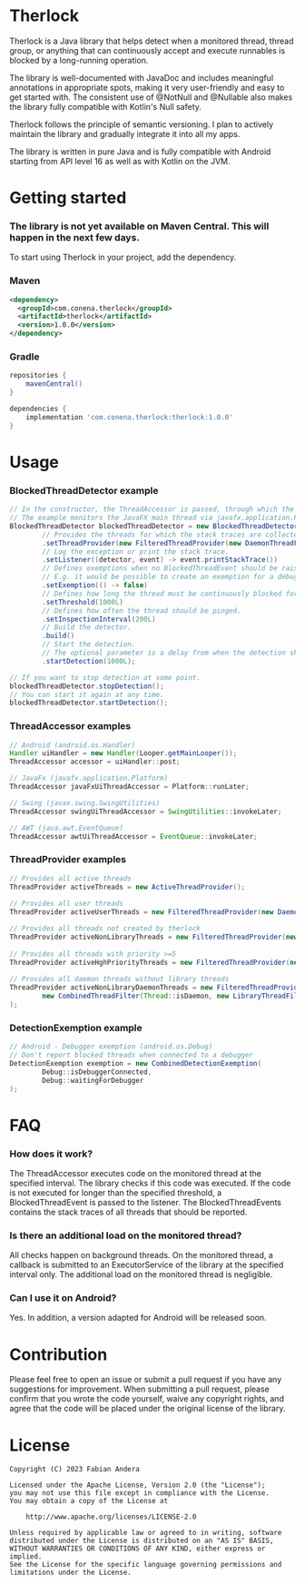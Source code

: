 # Therlock

Therlock is a Java library that helps detect when a monitored thread, thread group, or anything that can continuously accept and execute runnables is blocked by a long-running operation.

The library is well-documented with JavaDoc and includes meaningful annotations in appropriate spots, making it very user-friendly and easy to get started with. The consistent use of @NotNull and @Nullable also makes the library fully compatible with Kotlin's Null safety.

Therlock follows the principle of semantic versioning. I plan to actively maintain the library and gradually integrate it into all my apps.

The library is written in pure Java and is fully compatible with Android starting from API level 16 as well as with Kotlin on the JVM.

# Getting started
### The library is not yet available on Maven Central. This will happen in the next few days.

To start using Therlock in your project, add the dependency.

### Maven
```xml
<dependency>
  <groupId>com.conena.therlock</groupId>
  <artifactId>therlock</artifactId>
  <version>1.0.0</version>
</dependency>
```

### Gradle
```groovy
repositories {
    mavenCentral()
}

dependencies {
    implementation 'com.conena.therlock:therlock:1.0.0'
}
```

# Usage

### BlockedThreadDetector example
```java
// In the constructor, the ThreadAccessor is passed, through which the check code is executed in the monitored thread.
// The example monitors the JavaFX main thread via javafx.application.Platform.runLater.
BlockedThreadDetector blockedThreadDetector = new BlockedThreadDetectorBuilder(Platform::runLater)
        // Provides the threads for which the stack traces are collected in case the detector hits.
        .setThreadProvider(new FilteredThreadProvider(new DaemonThreadFilter()))
        // Log the exception or print the stack trace.
        .setListener((detector, event) -> event.printStackTrace())
        // Defines exemptions when no BlockedThreadEvent should be raised.
        // E.g. it would be possible to create an exemption for a debugger.
        .setExemption(() -> false)
        // Defines how long the thread must be continuously blocked for a BlockedThreadEvent to be triggered.
        .setThreshold(1000L)
        // Defines how often the thread should be pinged.
        .setInspectionInterval(200L)
        // Build the detector.
        .build()
        // Start the detection.
        // The optional parameter is a delay from when the detection should start.
        .startDetection(1000L);

// If you want to stop detection at some point.
blockedThreadDetector.stopDetection();
// You can start it again at any time.
blockedThreadDetector.startDetection();
```

### ThreadAccessor examples
```java
// Android (android.os.Handler)
Handler uiHandler = new Handler(Looper.getMainLooper());
ThreadAccessor accessor = uiHandler::post;

// JavaFx (javafx.application.Platform)
ThreadAccessor javaFxUiThreadAccessor = Platform::runLater;

// Swing (javax.swing.SwingUtilities)
ThreadAccessor swingUiThreadAccessor = SwingUtilities::invokeLater;

// AWT (java.awt.EventQueue)
ThreadAccessor awtUiThreadAccessor = EventQueue::invokeLater;
```

### ThreadProvider examples
```java
// Provides all active threads
ThreadProvider activeThreads = new ActiveThreadProvider();
        
// Provides all user threads
ThreadProvider activeUserThreads = new FilteredThreadProvider(new DaemonThreadFilter());

// Provides all threads not created by therlock
ThreadProvider activeNonLibraryThreads = new FilteredThreadProvider(new LibraryThreadFilter());
        
// Provides all threads with priority >=5
ThreadProvider activeHghPriorityThreads = new FilteredThreadProvider(new PriorityThreadFilter(5));
        
// Provides all daemon threads without library threads
ThreadProvider activeNonLibraryDaemonThreads = new FilteredThreadProvider(
        new CombinedThreadFilter(Thread::isDaemon, new LibraryThreadFilter())
);
```

### DetectionExemption example
```java
// Android - Debugger exemption (android.os.Debug)
// Don't report blocked threads when connected to a debugger
DetectionExemption exemption = new CombinedDetectionExemption(
        Debug::isDebuggerConnected,
        Debug::waitingForDebugger
);
```

# FAQ
### How does it work?
The ThreadAccessor executes code on the monitored thread at the specified interval. The library checks if this code was executed. If the code is not executed for longer than the specified threshold, a BlockedThreadEvent is passed to the listener. The BlockedThreadEvents contains the stack traces of all threads that should be reported.

### Is there an additional load on the monitored thread?
All checks happen on background threads. On the monitored thread, a callback is submitted to an ExecutorService of the library at the specified interval only. The additional load on the monitored thread is negligible.

### Can I use it on Android?
Yes. In addition, a version adapted for Android will be released soon.

# Contribution

Please feel free to open an issue or submit a pull request if you have any suggestions for improvement. When submitting a pull request, please confirm that you wrote the code yourself, waive any copyright rights, and agree that the code will be placed under the original license of the library.

# License
```
Copyright (C) 2023 Fabian Andera

Licensed under the Apache License, Version 2.0 (the "License");
you may not use this file except in compliance with the License.
You may obtain a copy of the License at

    http://www.apache.org/licenses/LICENSE-2.0

Unless required by applicable law or agreed to in writing, software
distributed under the License is distributed on an "AS IS" BASIS,
WITHOUT WARRANTIES OR CONDITIONS OF ANY KIND, either express or implied.
See the License for the specific language governing permissions and
limitations under the License.
```